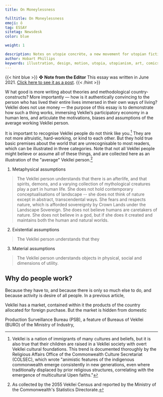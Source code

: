 ```yaml
---
title: On Moneylessness

fulltitle: On Moneylessness
emoji: ō
tag: ESSAY
sitetag: Newsdesk
color: blue

weight: 1

description: Notes on utopie concrète, a new movement for utopian fiction.
author: Hobart Phillips
keywords: illustration, design, motion, utopia, utopianism, art, comics, comic, hobart, phillips, vekllei, millmint
---
```


{{< hint blue >}}
**❖ Note from the Editor**
This essay was written in June 2021. [Click here to see it as a post](/posts/2021-06-26-utopie).
{{< /hint >}}

<span class="fc">W</span>
hat good is more writing about theories and methodological country-constructs? More importantly — how is it authentically convincing to the person who has lived their entire lives immersed in their own ways of living? Vekllei does not use money — the purpose of this essay is to demonstrate how such a thing works, immersing Vekllei’s participatory economy in a human lens, and articulate the motivations, biases and assumptions of the average working Vekllei person.

It is important to recognise Vekllei people do not think like you.[^1] They are not more altruistic, hard-working, or kind to each other. But they hold true basic premises about the world that are unrecognisable to most readers, which can be illustrated in three categories. Note that not all Vekllei people might believe or assume all of these things, and are collected here as an illustration of the "average" Vekllei person.[^2]

1. Metaphysical assumptions

> The Vekllei person understands that there is an afterlife, and that spirits, demons, and a varying collection of mythological creatures play a part in human life. She does not hold contemporary conceptualisations of landscape -- she does not think of nature except in abstract, transcendental ways. She fears and respects nature, which is afforded sovereignty by Crown Lands under the Landscape Sovereign. She does not believe humans are caretakers of nature. She does not believe in a god, but if she does it created and maintains both the human and natural worlds.

2. Existential assumptions

> The Vekllei person understands that they 

3. Material assumptions

> The Vekllei person understands objects in physical, social and dimensions of utility. 

## Why do people work?

Because they have to, and because there is only so much else to do, and because activity is desire of all people. In a previous article, 



Vekllei has a market, contained within it the products of the country allocated for foreign purchase. But the market is hidden from domestic 

Production Surveillance Bureau (PSB), a feature of Bureaus of Vekllei (BURO) of the Ministry of Industry, 

[^1]: Vekllei is a nation of immigrants of many cultures and beliefs, but it is also true that their children are raised in a Vekllei society with overt Vekllei cultural foundations. This trend is documented thoroughly by the Religious Affairs Office of the Commonwealth Culture Secretariat (COLSEC), which wrote "animistic features of the indigenous commonwealth emerge consistently in new generations, even where traditionally displaced by prior religious structures, correlating with the emergence of multicultural Upen faiths."
[^2]: As collected by the 2055 Vekllei Census and reported by the Ministry of the Commonwealth's Statistics Directorate.